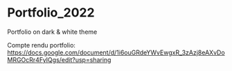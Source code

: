 # Portfolio_2022
Portfolio on dark &amp; white theme

Compte rendu portfolio:
https://docs.google.com/document/d/1i6ouGRdeYWvEwgxR_3zAzj8eAXvDoMRGOcRr4FyIQgs/edit?usp=sharing 
